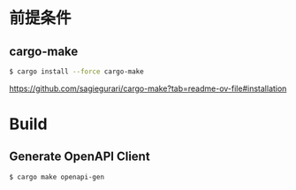 # 前提条件
## cargo-make
```sh
$ cargo install --force cargo-make
```

https://github.com/sagiegurari/cargo-make?tab=readme-ov-file#installation


# Build
## Generate OpenAPI Client
```sh
$ cargo make openapi-gen
```